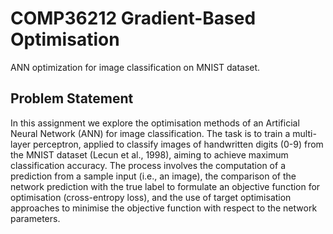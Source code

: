 # COMP36212 Gradient-Based Optimisation
ANN optimization for image classification on MNIST dataset.
## Problem Statement
In this assignment we explore the optimisation methods of an Artificial Neural Network (ANN) for image classification. The task is to train a multi-layer perceptron, applied to classify images of handwritten digits (0-9) from the MNIST dataset (Lecun et al., 1998), aiming to achieve maximum classification accuracy. The process involves the computation of a prediction from a sample input (i.e., an image), the comparison of the network prediction with the true label to formulate an objective function for optimisation (cross-entropy loss), and the use of target optimisation approaches to minimise the objective function with respect to the network parameters.
